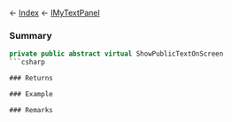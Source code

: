 ← [Index](Api-Index) ← [IMyTextPanel](Sandbox.ModAPI.Ingame.IMyTextPanel)

### Summary

```csharp
private public abstract virtual ShowPublicTextOnScreen
```csharp

### Returns

### Example

### Remarks

